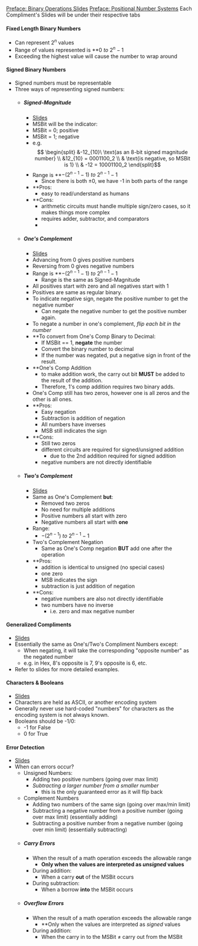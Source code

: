 [Preface: Binary Operations Slides](obsidian://open?vault=Obsidian%20Vault&file=Computing%20Machinery%20I%2FSlides%2FBinary%20Operations.pdf)
[Preface: Positional Number Systems](obsidian://open?vault=Obsidian%20Vault&file=Computing%20Machinery%20I%2FSlides%2FPositional%20Number%20Systems.pdf)
Each Compliment's Slides will be under their respective tabs
#### Fixed Length Binary Numbers
- Can represent $2^n$ values
- Range of values represented is **$0\ to\ 2^n -1$
- Exceeding the highest value will cause the number to wrap around
#### Signed Binary Numbers
- Signed numbers must be representable
- Three ways of representing signed numbers:
	- ##### Signed-Magnitude
		- [Slides](obsidian://open?vault=Obsidian%20Vault&file=Computing%20Machinery%20I%2FSlides%2FOne%E2%80%99s%20Compliment%20Binary.pdf)
		- MSBit will be the indicator:
		- MSBit = 0; positive
		- MSBit = 1; negative
		- e.g. $$
			\begin{split}
			&-12_{10}\ \text{as an 8-bit signed magnitude number} \\
			&12_{10} = 0001100_2 \\
			& \text{is negative, so MSBit is 1} \\
			& -12 = 10001100_2
			\end{split}$$
		- Range is **$-(2^{n-1}-1)\ to\ 2^{n-1}-1$ 
			- Since there is both $\pm0$, we have -1 in both parts of the range
		- **Pros:
			- easy to read/understand as humans
		- **Cons:
			- arithmetic circuits must handle multiple sign/zero cases, so it makes things more complex
			- requires adder, subtractor, and comparators
			- 
	- ##### One's Complement
		- [Slides](obsidian://open?vault=Obsidian%20Vault&file=Computing%20Machinery%20I%2FSlides%2FOne%E2%80%99s%20Compliment%20Binary.pdf)
		- Advancing from 0 gives positive numbers
		- Reversing from 0 gives negative numbers
		- Range is **$-(2^{n-1}-1)\ to\ 2^{n-1}-1$ 
			- Range is the same as Signed-Magnitude
		- All positives start with zero and all negatives start with 1
		- Positives are same as regular binary.
		- To indicate negative sign, negate the positive number to get the negative number
			- Can negate the negative number to get the positive number again.
		- To negate a number in one's complement, *flip each bit in the number*
		- **To convert from One's Comp Binary to Decimal:
			- If MSBit == 1, **negate** the number
			- Convert the binary number to decimal
			- If the number was negated, put a negative sign in front of the result.
		- **One's Comp Addition
			- to make addition work, the carry out bit **MUST** be added to the result of the addition.
			- Therefore, 1's comp addition requires two binary adds.
		- One's Comp still has two zeros, however one is all zeros and the other is all ones.
		- **Pros:
			- Easy negation
			- Subtraction is addition of negation
			- All numbers have inverses
			- MSB still indicates the sign
		- **Cons:
			- Still two zeros
			- different circuits are required for signed/unsigned addition
				- due to the 2nd addition required for signed addition
			- negative numbers are not directly identifiable
	- ##### Two's Complement
		- [Slides](obsidian://open?vault=Obsidian%20Vault&file=Computing%20Machinery%20I%2FSlides%2FTwo%E2%80%99s%20Compliment%20Binary.pdf)
		- Same as One's Complement **but**:
			- Removed two zeros
			- No need for multiple additions
			- Positive numbers all start with zero
			- Negative numbers all start with **one**
		- Range:
			- $-(2^{n-1})\ to\ 2^{n-1}-1$
		- Two's Complement Negation
			- Same as One's Comp negation **BUT** add one after the operation
		- **Pros:
			- addition is identical to unsigned (no special cases)
			- one zero
			- MSB indicates the sign
			- subtraction is just addition of negation
		- **Cons:
			- negative numbers are also not directly identifiable
			- two numbers have no inverse
				- i.e. zero and max negative number
#### Generalized Compliments
- [Slides](obsidian://open?vault=Obsidian%20Vault&file=Computing%20Machinery%20I%2FSlides%2FGeneralized%20Compliments.pdf)
- Essentially the same as One's/Two's Compliment Numbers except:
	- When negating, it will take the corresponding "opposite number" as the negated number
	- e.g. in Hex, 8's opposite is 7, 9's opposite is 6, etc.
- Refer to slides for more detailed examples.
#### Characters & Booleans
- [Slides](obsidian://open?vault=Obsidian%20Vault&file=Computing%20Machinery%20I%2FSlides%2FCharacters%20%26%20Booleans.pdf)
- Characters are held as ASCII, or another encoding system
- Generally never use hard-coded "numbers" for characters as the encoding system is not always known.
- Booleans should be -1/0:
	- -1 for False
	- 0 for True
#### Error Detection
- [Slides](obsidian://open?vault=Obsidian%20Vault&file=Computing%20Machinery%20I%2FSlides%2FError%20Detection.pdf)
- When can errors occur?
	- Unsigned Numbers:
		- Adding two positive numbers (going over max limit)
		- *Subtracting a larger number from a smaller number*
			- this is the only guaranteed error as it will flip back
	- Complement Numbers
		- Adding two numbers of the same sign (going over max/min limit)
		- Subtracting a negative number from a positive number (going over max limit) (essentially adding)
		- Subtracting a positive number from a negative number (going over min limit) (essentially subtracting)
	- ##### Carry Errors
		- When the result of a math operation exceeds the allowable range
			- **Only when the values are interpreted as _unsigned_ values**
		- During addition:
			- When a carry **out** of the MSBit occurs
		- During subtraction:
			- When a borrow **into** the MSBit occurs
	- ##### Overflow Errors
		- When the result of a math operation exceeds the allowable range
			- **Only when the values are interpreted as _signed_ values
		- During addition:
			- When the carry in to the MSBit $\ne$ carry out from the MSBit

	
